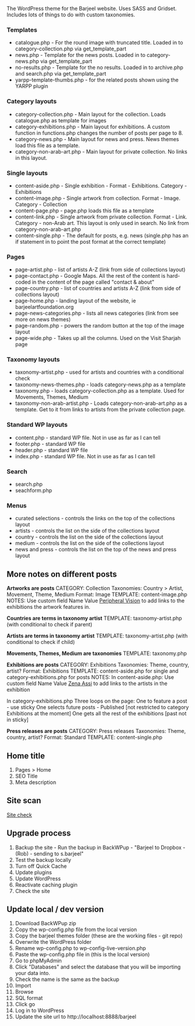 The WordPress theme for the Barjeel website. Uses SASS and Gridset. Includes lots of things to do with custom taxonomies.  

### Templates
* catalogue.php - For the round image with truncated title. Loaded in to category-collection.php via get_template_part
* news.php - Template for the news posts. Loaded in to category-news.php via get_template_part
* no-results.php - Template for the no results. Loaded in to archive.php and search.php via get_template_part 
* yarpp-template-thumbs.php - for the related posts shown using the YARPP plugin

### Category layouts
* category-collection.php - Main layout for the collection. Loads catalogue.php as template for images
* category-exhibitions.php - Main layout for exhibitions. A custom function in functions.php changes the number of posts per page to 8.
* category-news.php - Main layout for news and press. News themes load this file as a template.
* category-non-arab-art.php - Main layout for private collection. No links in this layout.

### Single layouts
* content-aside.php - Single exhibition - Format - Exhibitions. Category - Exhibitions
* content-image.php - Single artwork from collection. Format - Image. Category - Collection
* content-page.php - page.php loads this file as a template
* content-link.php - Single artwork from private collection. Format - Link. Category - non-Arab art. This layout is only used in search. No link from category-non-arab-art.php
* content-single.php - The default for posts, e.g. news (single.php has an if statement in to point the post format at the correct template)

### Pages
* page-artist.php - list of artists A-Z (link from side of collections layout)
* page-contact.php - Google Maps. All the rest of the content is hard-coded in the content of the page called "contact & about" 
* page-country.php - list of countries and artists A-Z (link from side of collections layout)
* page-home.php - landing layout of the website, ie barjeelartfoundation.org
* page-news-categories.php - lists all news categories (link from see more on news themes)
* page-random.php - powers the random button at the top of the image layout
* page-wide.php - Takes up all the columns. Used on the Visit Sharjah page

### Taxonomy layouts
* taxonomy-artist.php - used for artists and countries with a conditional check
* taxonomy-news-themes.php - loads category-news.php as a template
* taxonomy.php - loads category-collection.php as a template. Used for Movements, Themes, Medium 
* taxonomy-non-arab-artist.php - Loads category-non-arab-art.php as a template. Get to it from links to artists from the private collection page. 

### Standard WP layouts
* content.php - standard WP file. Not in use as far as I can tell
* footer.php - standard WP file
* header.php - standard WP file
* index.php - standard WP file. Not in use as far as I can tell

### Search
* search.php
* seachform.php

### Menus
* curated selections - controls the links on the top of the collections layout
* artists - controls the list on the side of the collections layout
* country - controls the list on the side of the collections layout
* medium - controls the list on the side of the collections layout
* news and press - controls the list on the top of the news and press layout

## More notes on different posts
**Artworks are posts** 
CATEGORY: Collection 
Taxonomies: Country > Artist, Movement, Theme, Medium
Format: Image
TEMPLATE: content-image.php
NOTES: Use custom field Name <exhibitions> Value <a href="/wordpress/exhibitions/peripheral-vision/">Peripheral Vision</a> to add links to the exhibitions the artwork features in.

**Countries are terms in taxonomy artist**
TEMPLATE: taxonomy-artist.php (with conditional to check if parent)

**Artists are terms in taxonomy artist**
TEMPLATE: taxonomy-artist.php (with conditional to check if child)

**Movements, Themes, Medium are taxonomies** 
TEMPLATE: taxonomy.php 

**Exhibitions are posts**
CATEGORY: Exhibitions
Taxonomies: Theme, country, artist?
Format: Exhibitions
TEMPLATE: content-aside.php for single and category-exhibitions.php for posts 
NOTES: 
In content-aside.php:
Use custom field Name <artists> Value <a href="/wordpress/artist/lebanon/zena-assi/">Zena Assi</a> to add links to the artists in the exhibition

In category-exhibitions.php
Three loops on the page: 
One to feature a post - use sticky
One selects future posts - Published [not restricted to category Exhibitions at the moment]
One gets all the rest of the exhibitions [past not in sticky]
 
**Press releases are posts**
CATEGORY: Press releases
Taxonomies: Theme, country, artist?
Format: Standard
TEMPLATE: content-single.php

## Home title 
1. Pages > Home
2. SEO Title
3. Meta description

## Site scan
[Site check](https://sitecheck.sucuri.net/)

## Upgrade process
1. Backup the site - Run the backup in BackWPup - "Barjeel to Dropbox - (Rob) - sending to s.barjeel"
2. Test the backup locally
3. Turn off Quick Cache
4. Update plugins 
5. Update WordPress
6. Reactivate caching plugin
7. Check the site

## Update local / dev version
1. Download BackWPup zip
2. Copy the wp-config.php file from the local version
3. Copy the barjeel themes folder (these are the working files - git repo)
4. Overwrite the WordPress folder 
5. Rename wp-config.php to wp-config-live-version.php
6. Paste the wp-config.php file in (this is the local version)
7. Go to phpMyAdmin 
8. Click "Databases" and select the database that you will be importing your data into. 
9. Check the name is the same as the backup
10. Import
11. Browse 
12. SQL format
13. Click go
14. Log in to WordPress
15. Update the site url to http://localhost:8888/barjeel